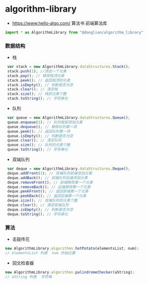 # algorithm-library
*  https://www.hello-algo.com/ 算法书
前端算法库

```javascript
import * as AlgorithmLibrary from "@donglian/algorithm_library"
```
### 数据结构
* 栈

```javascript
 var stack = new AlgorithmLibrary.dataStructures.Stack();
 stack.push(1); //添加一个元素
 stack.pop(); // 移除栈顶元素
 stack.peek(); // 返回栈顶的元素
 stack.isEmpty(); // 判断是否为空
 stack.clear(); // 清空栈
 stack.size(); // 栈的元素个数
 stack.toString(); // 字符串化
```

* 队列

```javascript
 var queue = new AlgorithmLibrary.dataStructures.Queue();
 queue.enqueue(1); // 队列尾部添加元素
 queue.dequeue(); // 移除队列第一项
 queue.peek(); // 返回队列第一项
 queue.isEmpty(); // 判断是否为空
 queue.clear(); // 清空队列
 queue.size(); // 队列的元素个数
 queue.toString(); // 字符串化
```

* 双端队列

```javascript
 var deque = new AlgorithmLibrary.dataStructures.Deque();
 deque.addFront(1); // 双端队列前端添加元素
 deque.addBack(); // 双端队列后端添加元素
 deque.removeFront(); // 前端移除第一个元素
 deque.removeBack(); // 后端移除第一个元素
 deque.peekFront(); // 返回前端第一个元素
 deque.peekBack(); // 返回后端第一个元素
 deque.size(); // 双端队列的元素个数
 deque.clear(); // 清空双端队列
 deque.isEmpty(); // 判断是否为空
 deque.toString(); // 字符串化
```

### 算法

* 击鼓传花

```javascript
new AlgorithmLibrary.algorithms.hotPotato(elementsList, num);
// elementsList 列表  num 开始位置
```

* 回文检查器 

```javascript
new AlgorithmLibrary.algorithms.palindromeChecker(aString);
// aString 列表  字符串
```

